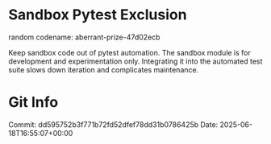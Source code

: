# Sandbox Pytest Exclusion

random codename: aberrant-prize-47d02ecb

Keep sandbox code out of pytest automation. The sandbox module is for development and experimentation only. Integrating it into the automated test suite slows down iteration and complicates maintenance.

# Git Info
Commit: dd595752b3f771b72fd52dfef78dd31b0786425b
Date: 2025-06-18T16:55:07+00:00
